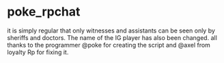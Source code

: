 # poke_rpchat
it is simply regular that only witnesses and assistants can be seen only by sheriffs and doctors. The name of the IG player has also been changed. all thanks to the programmer @poke for creating the script and @axel from loyalty Rp for fixing it.
